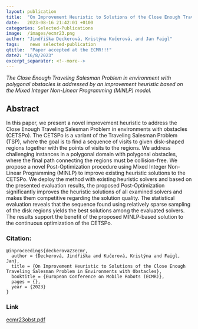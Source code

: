 ```yaml
---
layout: publication
title:  "On Improvement Heuristic to Solutions of the Close Enough Traveling Salesman Problem in Environments with Obstacles"
date:   2023-08-16 21:42:01 +0100
categories: Selected-Publications
image:  /images/ecmr23.png
author: "Jindřiška Deckerová, Kristýna Kučerová, and Jan Faigl"
tags:    news selected-publication
qtitle:  "Paper accepted at the ECMR!!!"
date2: "16/8/2023"
excerpt_separator: <!--more-->
---
```

*The Close Enough Traveling Salesman Problem in environment with polygonal obstacles is addressed by an improvement heuristic based on the Mixed Integer Non-Linear Programming (MINLP) model.*
<!--more-->

## Abstract 
In this paper, we present a novel improvement heuristic to address the Close Enough Traveling Salesman Problem in environments with obstacles (CETSPo).
The CETSPo is a variant of the Traveling Salesman Problem (TSP), where the goal is to find a sequence of visits to given disk-shaped regions together with the points of visits to the regions.
We address challenging instances in a polygonal domain with polygonal obstacles, where the final path connecting the regions must be collision-free.
We propose a novel Post-Optimization procedure using Mixed Integer Non-Linear Programming (MINLP) to improve existing heuristic solutions to the CETSPo. 
We deploy the method with existing heuristic solvers and based on the presented evaluation results, the proposed Post-Optimization significantly improves the heuristic solutions of all examined solvers and makes them competitive regarding the solution quality.
The statistical evaluation reveals that the sequence found using relatively sparse sampling of the disk regions yields the best solutions among the evaluated solvers.
The results support the benefit of the proposed MINLP-based solution to the continuous optimization of the CETSPo.


### Citation:
```
@inproceedings{deckerova23ecmr,
  author = {Deckerová, Jindřiška and Kučerová, Kristýna and Faigl, Jan},
  title = {On Improvement Heuristic to Solutions of the Close Enough Traveling Salesman Problem in Environments with Obstacles},
  booktitle = {European Conference on Mobile Robots (ECMR)},
  pages = {},
  year = {2023}
}
```

### Link
[ecmr23obst.pdf](https://comrob.fel.cvut.cz/papers/ecmr23obst.pdf)
